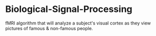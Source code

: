 # Biological-Signal-Processing
fMRI algorithm that will analyze a subject's visual cortex as they view pictures of famous &amp; non-famous people.
